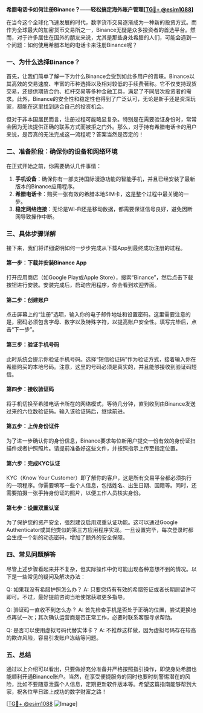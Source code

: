 **希腊电话卡如何注册Binance？——轻松搞定海外账户管理[[TG💪+ @esim1088](https://t.me/s/esim1088)]**

在当今这个全球化飞速发展的时代，数字货币交易逐渐成为一种新的投资方式。而作为全球最大的加密货币交易所之一，Binance无疑是众多投资者的首选平台。然而，对于许多居住在国外的朋友来说，尤其是那些身处希腊的人们，可能会遇到一个问题：如何使用希腊本地的电话卡来注册Binance呢？

### 一、为什么选择Binance？

首先，让我们简单了解一下为什么Binance会受到如此多用户的青睐。Binance以其高效的交易速度、丰富的币种选择以及相对较低的手续费著称。它不仅支持现货交易，还提供期货合约、杠杆交易等多种金融工具，满足了不同层次投资者的需求。此外，Binance的安全性和稳定性也得到了广泛认可，无论是新手还是资深玩家，都能在这里找到适合自己的投资机会。

但对于非本国居民而言，注册过程可能略显复杂。特别是在需要验证身份时，常常会因为无法提供正确的联系方式而被拒之门外。那么，对于持有希腊电话卡的用户来说，是否真的无法完成这一流程呢？答案当然是否定的！

### 二、准备阶段：确保你的设备和网络环境

在正式开始之前，你需要确认几件事情：

1. **手机设备**：确保你有一部支持国际漫游功能的智能手机，并且已经安装了最新版本的Binance应用程序。
2. **希腊电话卡**：购买一张有效的希腊本地SIM卡，这是整个过程中最关键的一步。
3. **稳定网络连接**：无论是Wi-Fi还是移动数据，都需要保证信号良好，避免因断网导致操作中断。

### 三、具体步骤详解

接下来，我们将详细说明如何一步步完成从下载App到最终成功注册的过程。

#### 第一步：下载并安装Binance App

打开应用商店（如Google Play或Apple Store），搜索“Binance”，然后点击下载按钮进行安装。安装完成后，启动应用程序，你会看到欢迎界面。

#### 第二步：创建账户

点击屏幕上的“注册”选项，输入你的电子邮件地址和设置密码。这里需要注意的是，密码必须包含字母、数字以及特殊字符，以提高账户安全性。填写完毕后，点击“下一步”。

#### 第三步：验证手机号码

此时系统会提示你验证手机号码。选择“短信验证码”作为验证方式，接着输入你在希腊购买的本地号码。注意，这里的号码必须是真实的，并且能够接收到验证码短信。

#### 第四步：接收验证码

将手机切换至希腊电话卡所在的网络模式，等待几分钟，直到收到由Binance发送过来的六位数验证码。输入该验证码后，继续前进。

#### 第五步：上传身份证件

为了进一步确认你的身份信息，Binance要求每位新用户提交一份有效的身份证扫描件或者护照照片。请提前准备好这些文件，并按照指示上传至指定位置。

#### 第六步：完成KYC认证

KYC（Know Your Customer）即了解你的客户，这是所有交易平台都必须执行的一项程序。你需要填写一些个人信息，包括姓名、出生日期、国籍等。同时，还需要拍摄一张手持身份证的照片，以便工作人员核实身份。

#### 第七步：设置双重认证

为了保护您的资产安全，强烈建议启用双重认证功能。这可以通过Google Authenticator或其他类似的第三方应用程序实现。一旦设置完毕，每次登录时都会生成一个新的动态密码，增加了额外的安全保障。

### 四、常见问题解答

尽管上述步骤看起来并不复杂，但实际操作中仍可能出现各种意想不到的情况。以下是一些常见的疑问及解决办法：

Q: 如果我没有希腊护照怎么办？
A: 只要您持有有效的希腊签证或者长期居留许可即可。不过，最好提前咨询当地使馆获取更多指导。

Q: 验证码一直收不到怎么办？
A: 首先检查手机是否处于正确的位置，尝试更换地点再试一次；其次确认运营商是否正常工作，必要时联系客服寻求帮助。

Q: 是否可以使用虚拟号码代替实体卡？
A: 不推荐这样做，因为虚拟号码存在较高的欺诈风险，容易引发账户冻结等问题。

### 五、总结

通过以上介绍可以看出，只要做好充分准备并严格按照指引操作，即使身处希腊也能顺利开通Binance账户。当然，在享受便捷服务的同时也要时刻警惕潜在的风险，比如不要随意泄露个人信息，定期更新软件版本等。希望这篇指南能够帮到大家，祝各位早日踏上成功的数字财富之路！

[[TG💪+ @esim1088](https://t.me/s/esim1088) ![Image](https://i.postimg.cc/4NQfJmqS/Snipaste-2025-05-13-00-14-12.png)]